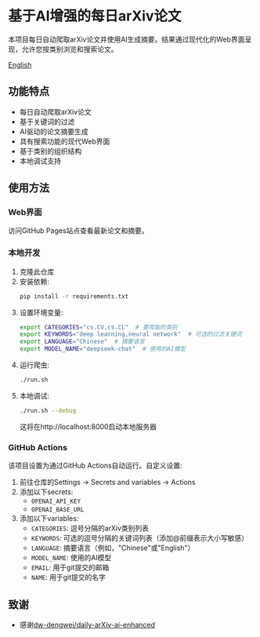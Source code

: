 # 基于AI增强的每日arXiv论文

本项目每日自动爬取arXiv论文并使用AI生成摘要。结果通过现代化的Web界面呈现，允许您按类别浏览和搜索论文。

[English](./README.md)

## 功能特点

- 每日自动爬取arXiv论文
- 基于关键词的过滤
- AI驱动的论文摘要生成
- 具有搜索功能的现代Web界面
- 基于类别的组织结构
- 本地调试支持

## 使用方法

### Web界面
访问GitHub Pages站点查看最新论文和摘要。

### 本地开发
1. 克隆此仓库
2. 安装依赖:
   ```bash
   pip install -r requirements.txt
   ```
3. 设置环境变量:
   ```bash
   export CATEGORIES="cs.CV,cs.CL"  # 要爬取的类别
   export KEYWORDS="deep learning,neural network"  # 可选的过滤关键词
   export LANGUAGE="Chinese"  # 摘要语言
   export MODEL_NAME="deepseek-chat"  # 使用的AI模型
   ```
4. 运行爬虫:
   ```bash
   ./run.sh
   ```
5. 本地调试:
   ```bash
   ./run.sh --debug
   ```
   这将在http://localhost:8000启动本地服务器

### GitHub Actions
该项目设置为通过GitHub Actions自动运行。自定义设置:

1. 前往仓库的Settings -> Secrets and variables -> Actions
2. 添加以下secrets:
   - `OPENAI_API_KEY`
   - `OPENAI_BASE_URL`
3. 添加以下variables:
   - `CATEGORIES`: 逗号分隔的arXiv类别列表
   - `KEYWORDS`: 可选的逗号分隔的关键词列表（添加@前缀表示大小写敏感）
   - `LANGUAGE`: 摘要语言（例如，"Chinese"或"English"）
   - `MODEL_NAME`: 使用的AI模型
   - `EMAIL`: 用于git提交的邮箱
   - `NAME`: 用于git提交的名字

## 致谢

- 感谢[dw-dengwei/daily-arXiv-ai-enhanced](https://github.com/dw-dengwei/daily-arXiv-ai-enhanced) 